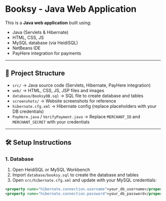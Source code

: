 # Booksy - Java Web Application

This is a **Java web application** built using:

- Java (Servlets & Hibernate)
- HTML, CSS, JS
- MySQL database (via HeidiSQL)
- NetBeans IDE
- PayHere integration for payments

---

## 📂 Project Structure

- `src/` → Java source code (Servlets, Hibernate, PayHere integration)  
- `web/` → HTML, CSS, JS, JSP files and images  
- `database/BooksyDB.sql` → SQL file to create database and tables  
- `screenshots/` → Website screenshots for reference  
- `hibernate.cfg.xml` → Hibernate config (replace placeholders with your DB credentials)  
- `PayHere.java` / `VerifyPayment.java` → Replace `MERCHANT_ID` and `MERCHANT_SECRET` with your credentials  

---

## 🛠️ Setup Instructions

### 1. Database

1. Open HeidiSQL or MySQL Workbench  
2. Import `database/booksy.sql` to create the database and tables  
3. Open `src/hibernate.cfg.xml` and update with your MySQL credentials:

```xml
<property name="hibernate.connection.username">your_db_username</property>
<property name="hibernate.connection.password">your_db_password</property>



